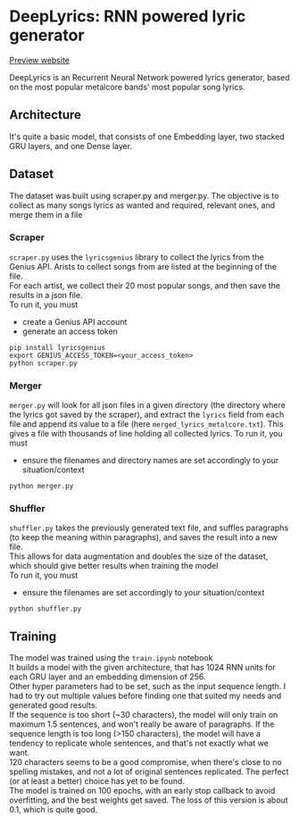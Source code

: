 # DeepLyrics: RNN powered lyric generator
[Preview website](https://deeplyrics.nicolasceccarello.tech)

DeepLyrics is an Recurrent Neural Network powered lyrics generator, based on the most popular metalcore bands' most popular song lyrics.

## Architecture
It's quite a basic model, that consists of one Embedding layer, two stacked GRU layers, and one Dense layer.

## Dataset
The dataset was built using scraper.py and merger.py. The objective is to collect as many songs lyrics as wanted and required, relevant ones, and merge them in a file
### Scraper
`scraper.py` uses the `lyricsgenius` library to collect the lyrics from the Genius API. Arists to collect songs from are listed at the beginning of the file.  
For each artist, we collect their 20 most popular songs, and then save the results in a json file.  
To run it, you must
- create a Genius API account
- generate an access token
```shell
pip install lyricsgenius
export GENIUS_ACCESS_TOKEN=<your_access_token>
python scraper.py
```
### Merger
`merger.py` will look for all json files in a given directory (the directory where the lyrics got saved by the scraper), and extract the `lyrics` field from each file and append its value to a file (here `merged_lyrics_metalcore.txt`).
This gives a file with thousands of line holding all collected lyrics.
To run it, you must
- ensure the filenames and directory names are set accordingly to your situation/context
```shell
python merger.py
```
### Shuffler
`shuffler.py` takes the previously generated text file, and suffles paragraphs (to keep the meaning within paragraphs), and saves the result into a new file.  
This allows for data augmentation and doubles the size of the dataset, which should give better results when training the model  
To run it, you must
- ensure the filenames are set accordingly to your situation/context
```shell
python shuffler.py
```

## Training
The model was trained using the `train.ipynb` notebook  
It builds a model with the given architecture, that has 1024 RNN units for each GRU layer and an embedding dimension of 256.  
Other hyper parameters had to be set, such as the input sequence length. I had to try out multiple values before finding one that suited my needs and generated good results.  
If the sequence is too short (~30 characters), the model will only train on maximum 1.5 sentences, and won't really be aware of paragraphs. If the sequence length is too long (>150 characters), the model will have a tendency to replicate whole sentences, and that's not exactly what we want.  
120 characters seems to be a good compromise, when there's close to no spelling mistakes, and not a lot of original sentences replicated. The perfect (or at least a better) choice has yet to be found.  
The model is trained on 100 epochs, with an early stop callback to avoid overfitting, and the best weights get saved. The loss of this version is about 0.1, which is quite good.  
